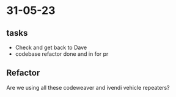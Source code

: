 # 31-05-23

## tasks
- Check and get back to Dave
- codebase refactor done and in for pr


## Refactor
Are we using all these codeweaver and ivendi vehicle repeaters?
